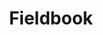 ---
title: "Fieldbook"
icon: "ti-clipboard"
description: "Learn how to create your fieldbook"
type : "docs"
weight: 2

---